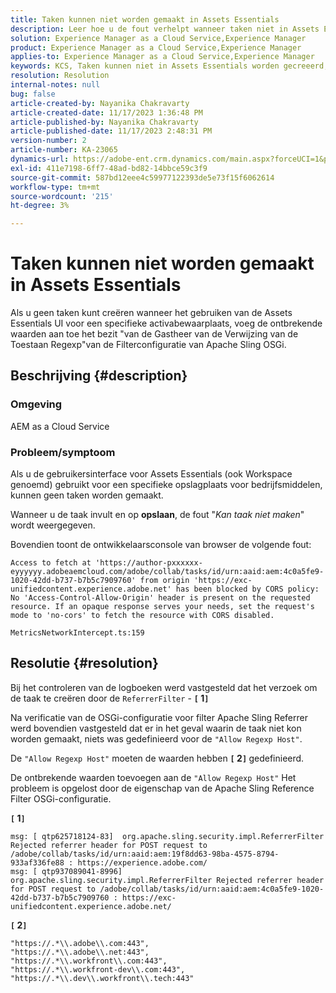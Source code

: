```yaml
---
title: Taken kunnen niet worden gemaakt in Assets Essentials
description: Leer hoe u de fout verhelpt wanneer taken niet in Assets Essentials kunnen worden gemaakt. Voeg ontbrekende waarden toe aan de eigenschap "Allow Regexp Host".
solution: Experience Manager as a Cloud Service,Experience Manager
product: Experience Manager as a Cloud Service,Experience Manager
applies-to: Experience Manager as a Cloud Service,Experience Manager
keywords: KCS, Taken kunnen niet in Assets Essentials worden gecreeerd, AEM as a Cloud Service, Werkruimte
resolution: Resolution
internal-notes: null
bug: false
article-created-by: Nayanika Chakravarty
article-created-date: 11/17/2023 1:36:48 PM
article-published-by: Nayanika Chakravarty
article-published-date: 11/17/2023 2:48:31 PM
version-number: 2
article-number: KA-23065
dynamics-url: https://adobe-ent.crm.dynamics.com/main.aspx?forceUCI=1&pagetype=entityrecord&etn=knowledgearticle&id=715f8f59-4e85-ee11-8179-6045bd0065b6
exl-id: 411e7198-6ff7-48ad-bd82-14bbce59c3f9
source-git-commit: 587bd12eee4c59977122393de5e73f15f6062614
workflow-type: tm+mt
source-wordcount: '215'
ht-degree: 3%

---
```


# Taken kunnen niet worden gemaakt in Assets Essentials


Als u geen taken kunt creëren wanneer het gebruiken van de Assets Essentials UI voor een specifieke activabewaarplaats, voeg de ontbrekende waarden aan toe het bezit &quot;van de Gastheer van de Verwijzing van de Toestaan Regexp&quot;van de Filterconfiguratie van Apache Sling OSGi.

## Beschrijving {#description}


### Omgeving

AEM as a Cloud Service

### Probleem/symptoom

Als u de gebruikersinterface voor Assets Essentials (ook Workspace genoemd) gebruikt voor een specifieke opslagplaats voor bedrijfsmiddelen, kunnen geen taken worden gemaakt.

Wanneer u de taak invult en op <b>opslaan</b>, de fout &quot;*Kan taak niet maken*&quot; wordt weergegeven.

Bovendien toont de ontwikkelaarsconsole van browser de volgende fout:


```
Access to fetch at 'https://author-pxxxxxx-eyyyyyy.adobeaemcloud.com/adobe/collab/tasks/id/urn:aaid:aem:4c0a5fe9-1020-42dd-b737-b7b5c7909760' from origin 'https://exc-unifiedcontent.experience.adobe.net' has been blocked by CORS policy: 
No 'Access-Control-Allow-Origin' header is present on the requested resource. If an opaque response serves your needs, set the request's mode to 'no-cors' to fetch the resource with CORS disabled.

MetricsNetworkIntercept.ts:159
```



## Resolutie {#resolution}


Bij het controleren van de logboeken werd vastgesteld dat het verzoek om de taak te creëren door de `ReferrerFilter` - <b>`[` 1`]` </b>

Na verificatie van de OSGi-configuratie voor filter Apache Sling Referrer werd bovendien vastgesteld dat er in het geval waarin de taak niet kon worden gemaakt, niets was gedefinieerd voor de `"Allow Regexp Host"`.

De `"Allow Regexp Host"` moeten de waarden hebben <b>`[` 2`]` </b> gedefinieerd.

De ontbrekende waarden toevoegen aan de `"Allow Regexp Host"` Het probleem is opgelost door de eigenschap van de Apache Sling Reference Filter OSGi-configuratie.

<b>`[` 1`]` </b>


```
msg: [ qtp625718124-83]  org.apache.sling.security.impl.ReferrerFilter Rejected referrer header for POST request to /adobe/collab/tasks/id/urn:aaid:aem:19f8dd63-98ba-4575-8794-933af336fe88 : https://experience.adobe.com/
msg: [ qtp937089041-8996]  org.apache.sling.security.impl.ReferrerFilter Rejected referrer header for POST request to /adobe/collab/tasks/id/urn:aaid:aem:4c0a5fe9-1020-42dd-b737-b7b5c7909760 : https://exc-unifiedcontent.experience.adobe.net/
```


<b>`[` 2`]` </b>


```
"https://.*\\.adobe\\.com:443",
"https://.*\\.adobe\\.net:443",
"https://.*\\.workfront\\.com:443",
"https://.*\\.workfront-dev\\.com:443",
"https://.*\\.dev\\.workfront\\.tech:443"
```
